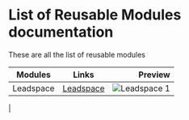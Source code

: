 # List of Reusable Modules documentation

These are all the list of reusable modules

| Modules        | Links           | Preview  |
| ------------- |:-------------:| -----:|
| Leadspace      | [Leadspace](./documentation/leadspace.md) | ![Leadspace 1](https://github.com/pagevamp/outside-web-ui-kit/blob/dev/wp-content/themes/sage10/resources/images/preview/leadspace.png "Leadspace Preview")
 |
